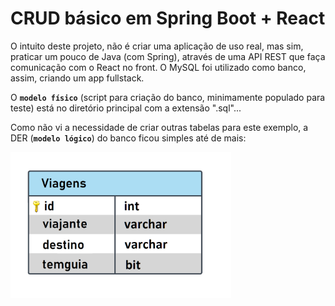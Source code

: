 
# CRUD básico em Spring Boot + React

O intuito deste projeto, não é criar uma aplicação de uso real, mas sim, praticar um pouco de Java (com Spring), através de uma API REST que faça comunicação com o React no front.
O MySQL foi utilizado como banco, assim, criando um app fullstack.

O **`modelo físico`** (script para criação do banco, minimamente populado para teste) está no diretório principal com a extensão ".sql"... 

Como não vi a necessidade de criar outras tabelas para este exemplo, a DER (**`modelo lógico`**) do banco ficou simples até de mais:

<img src="DER.png" alt="drawing" width="70%"/>
